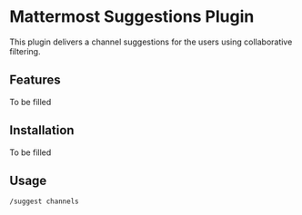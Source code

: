 # Mattermost Suggestions Plugin

This plugin delivers a channel suggestions for the users using collaborative filtering.

## Features
To be filled
## Installation
To be filled
## Usage
`/suggest channels`